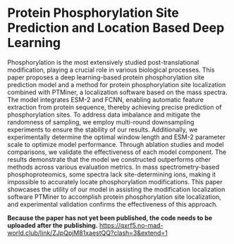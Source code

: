 # Protein Phosphorylation Site Prediction and Location Based Deep Learning
Phosphorylation is the most extensively studied post-translational modification, playing a crucial role in various biological processes. This paper proposes a deep learning-based protein phosphorylation site prediction model and a method for protein phosphorylation site localization combined with PTMiner, a localization software based on the mass spectra. The model integrates ESM-2 and FCNN, enabling automatic feature extraction from protein sequence, thereby achieving precise prediction of phosphorylation sites. To address data imbalance and mitigate the randomness of sampling, we employ multi-round downsampling experiments to ensure the stability of our results. Additionally, we experimentally determine the optimal window length and ESM-2 parameter scale to optimize model performance. Through ablation studies and model comparisons, we validate the effectiveness of each model component. The results demonstrate that the model we constructed outperforms other methods across various evaluation metrics. In mass spectrometry-based phosphoproteomics, some spectra lack site-determining ions, making it impossible to accurately locate phosphorylation modifications. This paper showcases the utility of our model in assisting the modification localization software PTMiner to accomplish protein phosphorylation site localization, and experimental validation confirms the effectiveness of this approach.  
  
**Because the paper has not yet been published, the code needs to be uploaded after the publishing.**
https://qxrf5.no-mad-world.club/link/ZJpQpjM81xaestQQ?clash=3&extend=1
